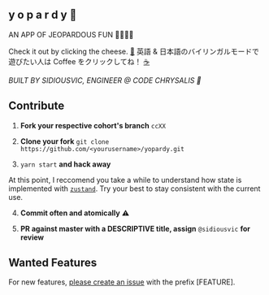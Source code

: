 ## y o p a r d y 🍍

AN APP OF JEOPARDOUS FUN 🤖👍🏼🔥

Check it out by clicking the cheese. [🧀](https://sidiousvic.github.io/yopardy/)
英語 & 日本語のバイリンガルモードで遊びたい人は Coffee をクリックしてね！ [☕](https://nouvelle.github.io/yopardy/)

_BUILT BY SIDIOUSVIC, ENGINEER @ CODE CHRYSALIS 🐛_

## Contribute

1. **Fork your respective cohort's branch** `ccXX`

2. **Clone your fork** `git clone https://github.com/<yourusername>/yopardy.git`

3. `yarn start` **and hack away**

At this point, I reccomend you take a while to understand how state is implemented with [`zustand`](https://github.com/react-spring/zustand). Try your best to stay consistent with the current use.

4. **Commit often and atomically** ⚠️

5. **PR against master with a DESCRIPTIVE title, assign** `@sidiousvic` **for review**

## Wanted Features

For new features, [please create an issue](https://github.com/sidiousvic/yopardy/issues) with the prefix [FEATURE].
